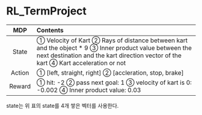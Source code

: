 # RL_TermProject

|   MDP  |                                                                                          Contents                                                                                         |
|:------:|:------------------------------------------------------------------------------------------------------------------------------------------------------------------------------------------|
| State  | ① Velocity of Kart ② Rays of distance between kart and the object * 9 ③ Inner product value between the next destination and the kart direction vector of the kart ④ Kart acceleration or not |
| Action | ① [left, straight, right] ② [accleration, stop, brake]                                                                                                                                    |
| Reward | ① hit: -2 ② pass next goal: 1 ③ velocity of kart is 0: -0.002 ④ Inner product value: 0.03                                                                                                 |

state는 위 표의 state를 4개 쌓은 벡터를 사용한다.
